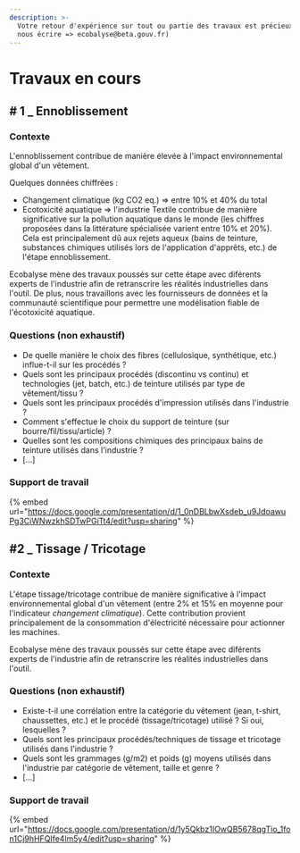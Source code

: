 ```yaml
---
description: >-
  Votre retour d'expérience sur tout ou partie des travaux est précieux. (Pour
  nous écrire => ecobalyse@beta.gouv.fr)
---
```


# Travaux en cours

## # 1 \_ Ennoblissement

### Contexte

L'ennoblissement contribue de manière élevée à l'impact environnemental global d'un vêtement.

Quelques données chiffrées :&#x20;

* Changement climatique (kg CO2 eq.) => entre 10% et 40% du total&#x20;
* Ecotoxicité aquatique => l'industrie Textile contribue de manière significative sur la pollution aquatique dans le monde (les chiffres proposées dans la littérature spécialisée varient entre 10% et 20%). Cela est principalement dû aux rejets aqueux (bains de teinture, substances chimiques utilisés lors de l'application d'apprêts, etc.) de l'étape ennoblissement.&#x20;

Ecobalyse mène des travaux poussés sur cette étape avec diférents experts de l'industrie afin de retranscrire les réalités industrielles dans l'outil. De plus, nous travaillons avec les fournisseurs de données et la communauté scientifique pour permettre une modélisation fiable de l'écotoxicité aquatique.

### Questions (non exhaustif)

* De quelle manière le choix des fibres (cellulosique, synthétique, etc.) influe-t-il sur les procédés ?&#x20;
* Quels sont les principaux procédés (discontinu vs continu) et technologies (jet, batch, etc.) de teinture utilisés par type de vêtement/tissu ?
* Quels sont les principaux procédés d'impression utilisés dans l'industrie ?
* Comment s'effectue le choix du support de teinture (sur bourre/fil/tissu/article) ?
* Quelles sont les compositions chimiques des principaux bains de teinture utilisés dans l'industrie ?
* &#x20;\[...]

### Support de travail

{% embed url="https://docs.google.com/presentation/d/1_0nDBLbwXsdeb_u9JdoawuPg3CiWNwzkhSDTwPGiTt4/edit?usp=sharing" %}



## #2 \_ Tissage / Tricotage

### Contexte

L'étape tissage/tricotage contribue de manière significative à l'impact environnemental global d'un vêtement (entre 2% et 15% en moyenne pour l'indicateur _changement climatique_). Cette contribution provient principalement de la consommation d'électricité nécessaire pour actionner les machines.&#x20;

Ecobalyse mène des travaux poussés sur cette étape avec diférents experts de l'industrie afin de retranscrire les réalités industrielles dans l'outil.&#x20;

### Questions (non exhaustif)

* Existe-t-il une corrélation entre la catégorie du vêtement (jean, t-shirt, chaussettes, etc.) et le procédé (tissage/tricotage) utilisé ? Si oui, lesquelles ?
* Quels sont les principaux procédés/techniques de tissage et tricotage utilisés dans l'industrie ?
* Quels sont les grammages (g/m2) et poids (g) moyens utilisés dans l'industrie par catégorie de vêtement, taille et genre ?
* \[...]

### Support de travail

{% embed url="https://docs.google.com/presentation/d/1y5Qkbz1IOwQB5678qgTio_1fon1Cj9hHFQIfe4lm5y4/edit?usp=sharing" %}

